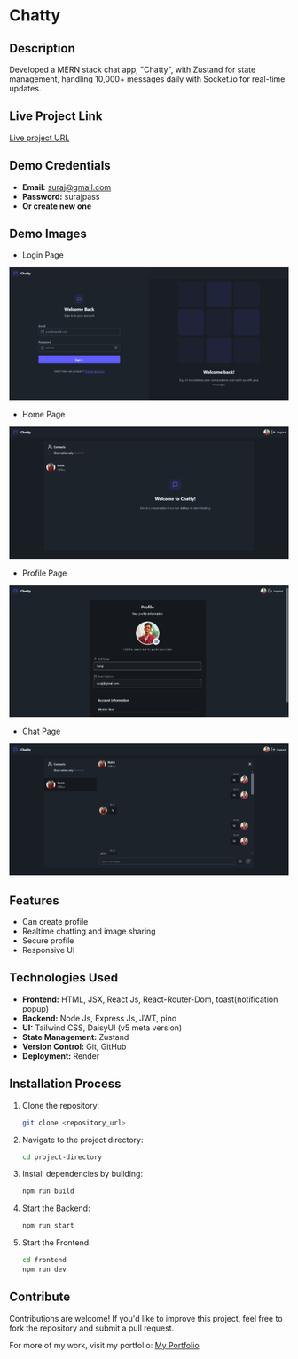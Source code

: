# Chatty

## Description

Developed a MERN stack chat app, "Chatty", with Zustand for state management, handling 10,000+
messages daily with Socket.io for real-time updates.

## Live Project Link

[Live project URL](https://chatty-ijj1.onrender.com/)

## Demo Credentials

- **Email:** suraj@gmail.com
- **Password:** surajpass
- **Or create new one**

## Demo Images

- Login Page

![Login Page](./demo/Screenshot%202025-02-22%20112927.png)

- Home Page

![Home Page](./demo/Screenshot%202025-02-22%20113000.png)

- Profile Page

![Profile Page](./demo/Screenshot%202025-02-22%20113016.png)

- Chat Page

![Chat Page](./demo/Screenshot%202025-02-22%20113038.png)


## Features

- Can create profile
- Realtime chatting and image sharing 
- Secure profile
- Responsive UI

## Technologies Used

- **Frontend:** HTML, JSX, React Js, React-Router-Dom, toast(notification popup)
- **Backend:** Node Js, Express Js, JWT, pino
- **UI:** Tailwind CSS, DaisyUI (v5 meta version)
- **State Management:** Zustand
- **Version Control:** Git, GitHub
- **Deployment:** Render

## Installation Process

1. Clone the repository:
   ```sh
   git clone <repository_url>
   ```
2. Navigate to the project directory:
   ```sh
   cd project-directory
   ```
3. Install dependencies by building:
   ```sh
   npm run build
   ```
4. Start the Backend:
   ```sh
   npm run start
   ```
5. Start the Frontend:
   ```sh
   cd frontend
   npm run dev
   ```

## Contribute

Contributions are welcome! If you'd like to improve this project, feel free to fork the repository and submit a pull request.

For more of my work, visit my portfolio: [My Portfolio](https://surajverma.netlify.app/)
